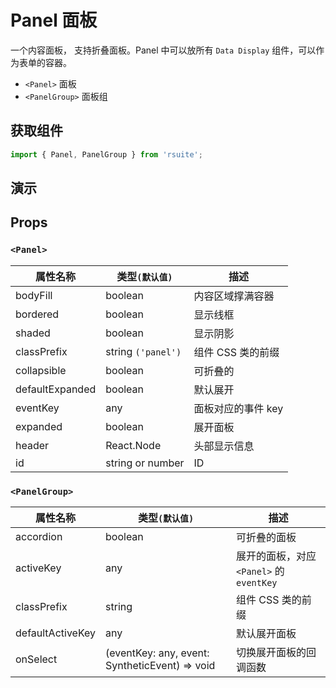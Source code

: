 # Panel 面板

一个内容面板， 支持折叠面板。Panel 中可以放所有 `Data Display` 组件，可以作为表单的容器。

- `<Panel>` 面板
- `<PanelGroup>` 面板组

## 获取组件

```js
import { Panel, PanelGroup } from 'rsuite';
```

## 演示

<!--{demo}-->

## Props

### `<Panel>`

| 属性名称        | 类型`(默认值)`     | 描述               |
| --------------- | ------------------ | ------------------ |
| bodyFill        | boolean            | 内容区域撑满容器   |
| bordered        | boolean            | 显示线框           |
| shaded          | boolean            | 显示阴影           |
| classPrefix     | string `('panel')` | 组件 CSS 类的前缀  |
| collapsible     | boolean            | 可折叠的           |
| defaultExpanded | boolean            | 默认展开           |
| eventKey        | any                | 面板对应的事件 key |
| expanded        | boolean            | 展开面板           |
| header          | React.Node         | 头部显示信息       |
| id              | string or number   | ID                 |

### `<PanelGroup>`

| 属性名称         | 类型`(默认值)`                                 | 描述                                     |
| ---------------- | ---------------------------------------------- | ---------------------------------------- |
| accordion        | boolean                                        | 可折叠的面板                             |
| activeKey        | any                                            | 展开的面板，对应 `<Panel>` 的 `eventKey` |
| classPrefix      | string                                         | 组件 CSS 类的前缀                        |
| defaultActiveKey | any                                            | 默认展开面板                             |
| onSelect         | (eventKey: any, event: SyntheticEvent) => void | 切换展开面板的回调函数                   |
